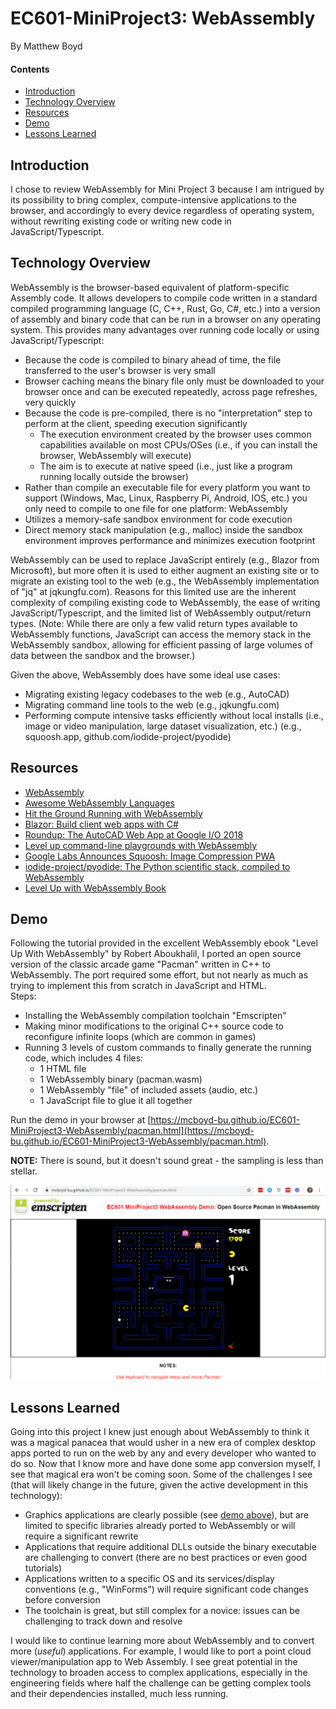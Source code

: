 # EC601-MiniProject3: WebAssembly

By Matthew Boyd

#### Contents

* [Introduction](#introduction)
* [Technology Overview](#technology-overview)
* [Resources](#resources)
* [Demo](#demo)
* [Lessons Learned](#lessons-learned)

<a name="introduction"/>

## Introduction

I chose to review WebAssembly for Mini Project 3 because I am intrigued by its possibility to bring complex, compute-intensive applications to the browser, and accordingly to every device regardless of operating system, without rewriting existing code or writing new code in JavaScript/Typescript.

<a name="technology-overview"/>

## Technology Overview

WebAssembly is the browser-based equivalent of platform-specific Assembly code. It allows developers to compile code written in a standard compiled programming language (C, C++, Rust, Go, C#, etc.) into a version of assembly and binary code that can be run in a browser on any operating system. This provides many advantages over running code locally or using JavaScript/Typescript:
- Because the code is compiled to binary ahead of time, the file transferred to the user's browser is very small
- Browser caching means the binary file only must be downloaded to your browser once and can be executed repeatedly, across page refreshes, very quickly
- Because the code is pre-compiled, there is no "interpretation" step to perform at the client, speeding execution significantly
  - The execution environment created by the browser uses common capabilities available on most CPUs/OSes (i.e., if you can install the browser, WebAssembly will execute)
  - The aim is to execute at native speed (i.e., just like a program running locally outside the browser)
- Rather than compile an executable file for every platform you want to support (Windows, Mac, Linux, Raspberry Pi, Android, IOS, etc.) you only need to compile to one file for one platform: WebAssembly
- Utilizes a memory-safe sandbox environment for code execution
- Direct memory stack manipulation (e.g., malloc) inside the sandbox environment improves performance and minimizes execution footprint

WebAssembly can be used to replace JavaScript entirely (e.g., Blazor from Microsoft), but more often it is used to either augment an existing site or to migrate an existing tool to the web (e.g., the WebAssembly implementation of "jq" at jqkungfu.com). Reasons for this limited use are the inherent complexity of compiling existing code to WebAssembly, the ease of writing JavaScript/Typescript, and the limited list of WebAssembly output/return types. (Note: While there are only a few valid return types available to WebAssembly functions, JavaScript can access the memory stack in the WebAssembly sandbox, allowing for efficient passing of large volumes of data between the sandbox and the browser.) 

Given the above, WebAssembly does have some ideal use cases:
- Migrating existing legacy codebases to the web (e.g., AutoCAD)
- Migrating command line tools to the web (e.g., jqkungfu.com)
- Performing compute intensive tasks efficiently without local installs (i.e., image or video manipulation, large dataset visualization, etc.) (e.g., squoosh.app, github.com/iodide-project/pyodide)

<a name="resources"/>

## Resources

- [WebAssembly](https://webassembly.org/)
- [Awesome WebAssembly Languages](https://github.com/appcypher/awesome-wasm-langs) 
- [Hit the Ground Running with WebAssembly](https://medium.com/@robaboukhalil/hit-the-ground-running-with-webassembly-56cf9b2fa35d) 
- [Blazor: Build client web apps with C#](https://dotnet.microsoft.com/apps/aspnet/web-apps/blazor) 
- [Roundup: The AutoCAD Web App at Google I/O 2018](https://blogs.autodesk.com/autocad/autocad-web-app-google-io-2018/) 
- [Level up command-line playgrounds with WebAssembly](https://opensource.com/article/19/4/command-line-playgrounds-webassembly) 
- [Google Labs Announces Squoosh: Image Compression PWA](https://www.infoq.com/news/2018/11/google-squoosh-pwa-webassembly/) 
- [iodide-project/pyodide: The Python scientific stack, compiled to WebAssembly](https://github.com/iodide-project/pyodide) 
- [Level Up with WebAssembly Book](https://levelupwasm.com/)

<a name="demo"/>

## Demo

Following the tutorial provided in the excellent WebAssembly ebook "Level Up With WebAssembly" by Robert Aboukhalil, I ported an open source version of the classic arcade game "Pacman" written in C++ to WebAssembly. The port required some effort, but not nearly as much as trying to implement this from scratch in JavaScript and HTML.  
Steps:
- Installing the WebAssembly compilation toolchain "Emscripten"
- Making minor modifications to the original C++ source code to reconfigure infinite loops (which are common in games) 
- Running 3 levels of custom commands to finally generate the running code, which includes 4 files: 
  - 1 HTML file
  - 1 WebAssembly binary (pacman.wasm)
  - 1 WebAssembly "file" of included assets (audio, etc.)
  - 1 JavaScript file to glue it all together

Run the demo in your browser at [https://mcboyd-bu.github.io/EC601-MiniProject3-WebAssembly/pacman.html](https://mcboyd-bu.github.io/EC601-MiniProject3-WebAssembly/pacman.html).  

**NOTE:** There is sound, but it doesn't sound great - the sampling is less than stellar. 

![Online Demo Screenshot](https://github.com/mcboyd-bu/EC601-MiniProject3-WebAssembly/blob/master/docs/DemoScreenshot.png "Online Demo Screenshot")

<a name="lessons-learned"/>

## Lessons Learned

Going into this project I knew just enough about WebAssembly to think it was a magical panacea that would usher in a new era of complex desktop apps ported to run on the web by any and every developer who wanted to do so. 
Now that I know more and have done some app conversion myself, I see that magical era won't be coming soon. Some of the challenges I see (that will likely change in the future, given the active development in this technology):
- Graphics applications are clearly possible (see [demo above](https://mcboyd-bu.github.io/EC601-MiniProject3-WebAssembly/pacman.html)), but are limited to specific libraries already ported to WebAssembly or will require a significant rewrite
- Applications that require additional DLLs outside the binary executable are challenging to convert (there are no best practices or even good tutorials)
- Applications written to a specific OS and its services/display conventions (e.g., "WinForms") will require significant code changes before conversion
- The toolchain is great, but still complex for a novice: issues can be challenging to track down and resolve

I would like to continue learning more about WebAssembly and to convert more (*useful*) applications. For example, I would like to port a point cloud viewer/manipulation app to Web Assembly. I see great potential in the technology to broaden access to complex applications, especially in the engineering fields where half the challenge can be getting complex tools and their dependencies installed, much less running. 
